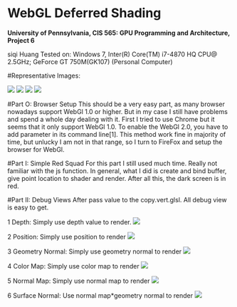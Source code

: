 WebGL Deferred Shading
======================

**University of Pennsylvania, CIS 565: GPU Programming and Architecture, Project 6**

siqi Huang Tested on: Windows 7, Inter(R) Core(TM) i7-4870 HQ CPU@ 2.5GHz; GeForce GT 750M(GK107) (Personal Computer)

#Representative Images:

![](img/rep1.jpg)
![](img/rep2.png)
![](img/rep3.png)
![](img/rep4.jpg)

#Part O: Browser Setup
This should be a very easy part, as many browser nowadays support WebGl 1.0 or higher. But in my case I still have problems and spend a whole day dealing with it. First I tried to use Chrome but it seems that it only support WebGl 1.0. To enable the WebGl 2.0, you have to add parameter in its command line[1]. This method work fine in majority of time, but unlucky I am not in that range, so I turn to FireFox and setup the browser for WebGl.

#Part I: Simple Red Squad
For this part I still used much time. Really not familiar with the js function. In general, what I did is create and bind buffer, give point location to shader and render. After all this, the dark screen is in red.

#Part II: Debug Views
After pass value to the copy.vert.glsl. All debug view is easy to get.

1 Depth: Simply use depth value to render.
![](img/debug1.jpg)

2 Position: Simply use position to render
![](img/debug2.jpg)

3 Geometry Normal: Simply use geometry normal to render
![](img/debug3.jpg)

4 Color Map: Simply use color map to render
![](img/debug4.jpg)

5 Normal Map: Simply use normal map to render
![](img/debug5.png)

6 Surface Normal: Use normal map*geometry normal to render
![](img/debug6.png)
